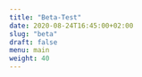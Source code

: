 ```yaml
---
title: "Beta-Test"
date: 2020-08-24T16:45:00+02:00
slug: "beta"
draft: false
menu: main
weight: 40
---
```


